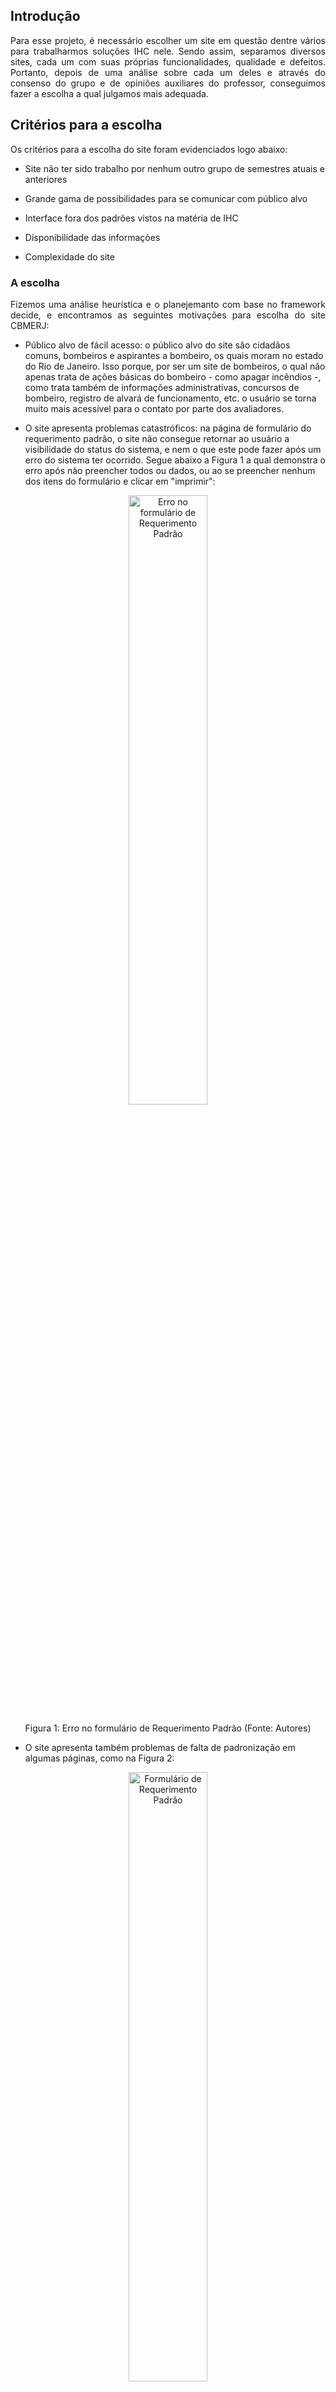 ## Introdução

<p align="justify">Para esse projeto, é necessário escolher um site em questão dentre vários para trabalharmos soluções IHC nele. Sendo assim, separamos diversos sites, cada um com suas próprias funcionalidades, qualidade e defeitos. Portanto, depois de uma análise sobre cada um deles e através do consenso do grupo e de opiniões auxiliares do professor, conseguimos fazer a escolha a qual julgamos mais adequada.</p>

## Critérios para a escolha

<p>Os critérios para a escolha do site foram evidenciados logo abaixo:</p>

- Site não ter sido trabalho por nenhum outro grupo de semestres atuais e anteriores

- Grande gama de possibilidades para se comunicar com público alvo

- Interface fora dos padrões vistos na matéria de IHC

- Disponibilidade das informações

- Complexidade do site

### A escolha

<p align="justify">Fizemos uma análise heurística e o planejemanto com base no framework decide, e encontramos as seguintes motivações para escolha do site CBMERJ: </p>

- Público alvo de fácil acesso: o público alvo do site são cidadãos comuns, bombeiros e aspirantes a bombeiro, os quais moram no estado do Rio de Janeiro. Isso porque, por ser um site de bombeiros, o qual não apenas trata de ações básicas do bombeiro - como apagar incêndios -, como trata também de informações administrativas, concursos de bombeiro, registro de alvará de funcionamento, etc. o usuário se torna muito mais acessível para o contato por parte dos avaliadores.

- O site apresenta problemas catastróficos: na página de formulário do requerimento padrão, o site não consegue retornar ao usuário a visibilidade do status do sistema, e nem o que este pode fazer após um erro do sistema ter ocorrido. Segue abaixo a Figura 1 a qual demonstra o erro após não preencher todos ou dados, ou ao se preencher nenhum dos itens do formulário e clicar em "imprimir":

<p align="center">
  <img src="../img/site_escolhido/erro_formulario_cbmerj.jpeg" alt="Erro no formulário de Requerimento Padrão" width="50%" />
</p>
<p align="center">Figura 1: Erro no formulário de Requerimento Padrão (Fonte: Autores)</p>

- O site apresenta também problemas de falta de padronização em algumas páginas, como na Figura 2:

<p align="center">
  <img src="../img/site_escolhido/formulario_cbmerj.jpeg" alt="Formulário de Requerimento Padrão" width="50%" />
</p>
<p align="center">Figura 2: Formulário de Requerimento Padrão (Fonte: Autores)</p>

- Mesmo sendo um site do governo ele não possui acessibilidade a pessoas com necessidades especiais, proporcionando até uma dificuldade ao visualizar as letras com imagens ao fundo. A seguir a figura 3 demonstra isso:

<p align="center">
  <img src="../img/site_escolhido/pagina_inicial_cbmerj.png" alt="Página inicial" width="50%" />
</p>
<p align="center">Figura 3: Página inicial do Site CBMERJ (Fonte: Autores)</p>

- Quando se busca por contatos no site, o usuário é redirecionado a uma página indicando que o acesso a ela é proibido, o que claramente para um serviço essencial e muitas vezes urgente exigidos a bombeiros, é uma falha considerável, sendo mostrada na Figura 4 a seguir, representando uma problema alto: 

<p align="center">
  <img src="../img/site_escolhido/acesso_proibido.jpeg" alt="Página indicando que o acesso a ela é proibido" width="50%" />
</p>
<p align="center">Figura 4: Página de acesso proibido do Site CBMERJ (Fonte: Autores)</p>

- Ao companhar o processo seletivo de um concurso, e acessar páginas as quais passam essas informações, há uma desorganização imensa em relação aos links de documentos. Isso é péssimo para o usuário com o objetivo de conseguir a informação exata que deseja, sendo considerado um problema médio. Isso é evidenciado na Figura 5 a seguir:

<p align="center">
  <img src="../img/site_escolhido/excesso_links.jpeg" alt="Excesso de links em uma página sobre concurso" width="50%" />
</p>
<p align="center">Figura 5: Excesso de links em uma das páginas sobre o concurso de bombeiros (Fonte: Autores)</p>

- Um outro motivo da escolha do site CBMERJ, foi o fato do site em si ter potencial para possuir mais funcionalidades úteis aos próprios profissionais da área e aos cidadãos comuns também, em comparação a outros sites de bombeiro como exemplo, o [Corpo de Bombeiros do Distrito Federal](https://www.cbm.df.gov.br/). Este possui funcionalidades como: dicas de bombeiros, ouvidoria, suporte técnico, programas sociais, programas preventivos etc.

[link para a avaliação detalhada](https://drive.google.com/file/d/1kQxBZX7ceb8yqGvYbOTTB9pGGsW2FqH7/view?usp=sharing)

## Bibliografia
> IRLABR. Apostila de IHC: Usabilidade e suas metas. Disponível em: <https://irlabr.wordpress.com/apostila-de-ihc/6-usabilidade-e-suas-metas/#:~:text=As%20metas%20de%20usabilidade%20tratam,para%20o%20desenvolvimento%20do%20projeto>. Acesso em: 6 de abril de 2024.

## Histórico de Versões

| Versão |    Data    | Descrição                                 | Autor(es)                                       | Revisor(es)                                    |
| ------ | :--------: | ----------------------------------------- | ----------------------------------------------- | ---------------------------------------------- |
| `1.0`   | 06/04/2024 | Criação da página de sites escolhidos                     | [Bruna Lima](https://github.com/libruna) | [Mariana Letícia](https://github.com/Marianannn)         | 
| `2.0`   | 08/04/2024 | Adição de conteúdo sobre o site escolhido              | [Mariana Letícia](https://github.com/Marianannn) | [Bruna Lima](https://github.com/libruna)         | 
| `2.1`   | 13/04/2024 | Acrescentando informações no Sobre o site CBMERJ       | [Lucas Avelar](https://github.com/LucasAvelar2711) | [Bruna Lima](https://github.com/libruna)         | 
| `2.2`   | 14/04/2024 | Adicionando prints do site escolhido e outros problemas do site      | [Mariana Letícia](https://github.com/Marianannn) | [Bruna Lima](https://github.com/libruna)         | 
 